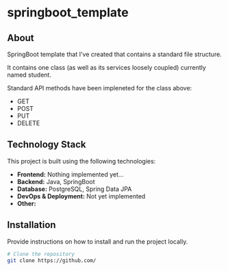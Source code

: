 # springboot_template

## About

SpringBoot template that I've created that contains a standard file structure. 

It contains one class (as well as its services loosely coupled) currently named student.

Standard API methods have been impleneted for the class above:
  - GET
  - POST
  - PUT
  - DELETE

## Technology Stack

This project is built using the following technologies:

- **Frontend:** Nothing implemented yet...
- **Backend:** Java, SpringBoot
- **Database:** PostgreSQL, Spring Data JPA
- **DevOps & Deployment:** Not yet implemented
- **Other:** 

## Installation

Provide instructions on how to install and run the project locally.

```bash
# Clone the repository
git clone https://github.com/

```
